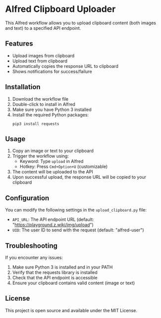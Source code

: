 # Alfred Clipboard Uploader

This Alfred workflow allows you to upload clipboard content (both images and text) to a specified API endpoint.

## Features

- Upload images from clipboard
- Upload text from clipboard
- Automatically copies the response URL to clipboard
- Shows notifications for success/failure

## Installation

1. Download the workflow file
2. Double-click to install in Alfred
3. Make sure you have Python 3 installed
4. Install the required Python packages:
   ```
   pip3 install requests
   ```

## Usage

1. Copy an image or text to your clipboard
2. Trigger the workflow using:
   - Keyword: Type `upload` in Alfred
   - Hotkey: Press `Cmd+Option+U` (customizable)
3. The content will be uploaded to the API
4. Upon successful upload, the response URL will be copied to your clipboard

## Configuration

You can modify the following settings in the `upload_clipboard.py` file:

- `API_URL`: The API endpoint URL (default: "https://playground.z.wiki/img/upload")
- `UID`: The user ID to send with the request (default: "alfred-user")

## Troubleshooting

If you encounter any issues:

1. Make sure Python 3 is installed and in your PATH
2. Verify that the requests library is installed
3. Check that the API endpoint is accessible
4. Ensure your clipboard contains valid content (image or text)

## License

This project is open source and available under the MIT License. 